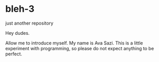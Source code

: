 # bleh-3
just another repository

Hey dudes.

Allow me to introduce myself. My name is Ava Sazi. This is a little experiment with programming, so please do not expect anything to be perfect.
